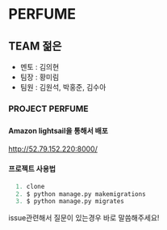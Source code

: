 # PERFUME

<h2>TEAM 젊은</h2>

* 멘토 : 김의현
* 팀장 : 황미림
* 팀원 : 김원석, 박홍준, 김수아

<h3>PROJECT PERFUME<h3>

#### Amazon lightsail을 통해서 배포  

http://52.79.152.220:8000/


#### 프로젝트 사용법  
```python
  1. clone
  2. $ python manage.py makemigrations
  3. $ python manage.py migrates
```
issue관련해서 질문이 있는경우 바로 말씀해주세요!
